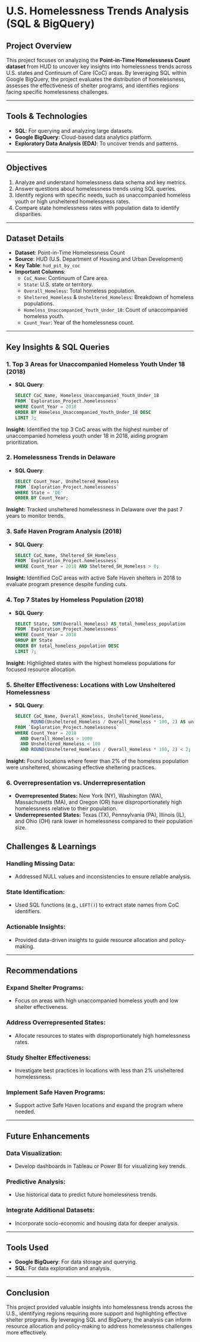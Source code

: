 # U.S. Homelessness Trends Analysis (SQL & BigQuery)

## Project Overview
This project focuses on analyzing the **Point-in-Time Homelessness Count dataset** from HUD to uncover key insights into homelessness trends across U.S. states and Continuum of Care (CoC) areas. By leveraging SQL within Google BigQuery, the project evaluates the distribution of homelessness, assesses the effectiveness of shelter programs, and identifies regions facing specific homelessness challenges.

---

## Tools & Technologies
- **SQL**: For querying and analyzing large datasets.
- **Google BigQuery**: Cloud-based data analytics platform.
- **Exploratory Data Analysis (EDA)**: To uncover trends and patterns.

---

## Objectives
1. Analyze and understand homelessness data schema and key metrics.
2. Answer questions about homelessness trends using SQL queries.
3. Identify regions with specific needs, such as unaccompanied homeless youth or high unsheltered homelessness rates.
4. Compare state homelessness rates with population data to identify disparities.

---

## Dataset Details
- **Dataset**: Point-in-Time Homelessness Count
- **Source**: HUD (U.S. Department of Housing and Urban Development)
- **Key Table**: `hud_pit_by_coc`
- **Important Columns**:
  - `CoC_Name`: Continuum of Care area.
  - `State`: U.S. state or territory.
  - `Overall_Homeless`: Total homeless population.
  - `Sheltered_Homeless` & `Unsheltered_Homeless`: Breakdown of homeless populations.
  - `Homeless_Unaccompanied_Youth_Under_18`: Count of unaccompanied homeless youth.
  - `Count_Year`: Year of the homelessness count.

---

## Key Insights & SQL Queries

### 1. **Top 3 Areas for Unaccompanied Homeless Youth Under 18 (2018)**
- **SQL Query**:
  ```sql
  SELECT CoC_Name, Homeless_Unaccompanied_Youth_Under_18
  FROM `Exploration_Project.homelessness`
  WHERE Count_Year = 2018
  ORDER BY Homeless_Unaccompanied_Youth_Under_18 DESC
  LIMIT 3;

**Insight:** Identified the top 3 CoC areas with the highest number of unaccompanied homeless youth under 18 in 2018, aiding program prioritization.

### 2. **Homelessness Trends in Delaware**
- **SQL Query**:
  ```sql
  SELECT Count_Year, Unsheltered_Homeless
  FROM `Exploration_Project.homelessness`
  WHERE State = 'DE'
  ORDER BY Count_Year;

**Insight:** Tracked unsheltered homelessness in Delaware over the past 7 years to monitor trends.

### 3. **Safe Haven Program Analysis (2018)**
- **SQL Query**:
  ```sql
  SELECT CoC_Name, Sheltered_SH_Homeless
  FROM `Exploration_Project.homelessness`
  WHERE Count_Year = 2018 AND Sheltered_SH_Homeless > 0;

**Insight:** Identified CoC areas with active Safe Haven shelters in 2018 to evaluate program presence despite funding cuts.

### 4. **Top 7 States by Homeless Population (2018)**
- **SQL Query**:
  ```sql
  SELECT State, SUM(Overall_Homeless) AS total_homeless_population
  FROM `Exploration_Project.homelessness`
  WHERE Count_Year = 2018
  GROUP BY State
  ORDER BY total_homeless_population DESC
  LIMIT 7;
**Insight:** Highlighted states with the highest homeless populations for focused resource allocation.

### 5. **Shelter Effectiveness: Locations with Low Unsheltered Homelessness**
- **SQL Query**:
  ```sql
  SELECT CoC_Name, Overall_Homeless, Unsheltered_Homeless,
        ROUND(Unsheltered_Homeless / Overall_Homeless * 100, 2) AS unsheltered_percentage
  FROM `Exploration_Project.homelessness`
  WHERE Count_Year = 2018
    AND Overall_Homeless > 1000
    AND Unsheltered_Homeless < 100
    AND ROUND(Unsheltered_Homeless / Overall_Homeless * 100, 2) < 2;

**Insight:** Found locations where fewer than 2% of the homeless population were unsheltered, showcasing effective sheltering practices.

### 6. **Overrepresentation vs. Underrepresentation**
- **Overrepresented States:** New York (NY), Washington (WA), Massachusetts (MA), and Oregon (OR) have disproportionately high homelessness relative to their population.
- **Underrepresented States:** Texas (TX), Pennsylvania (PA), Illinois (IL), and Ohio (OH) rank lower in homelessness compared to their population size.

## Challenges & Learnings

### Handling Missing Data:
- Addressed NULL values and inconsistencies to ensure reliable analysis.

### State Identification:
- Used SQL functions (e.g., `LEFT()`) to extract state names from CoC identifiers.

### Actionable Insights:
- Provided data-driven insights to guide resource allocation and policy-making.

---

## Recommendations

### Expand Shelter Programs:
- Focus on areas with high unaccompanied homeless youth and low shelter effectiveness.

### Address Overrepresented States:
- Allocate resources to states with disproportionately high homelessness rates.

### Study Shelter Effectiveness:
- Investigate best practices in locations with less than 2% unsheltered homelessness.

### Implement Safe Haven Programs:
- Support active Safe Haven locations and expand the program where needed.

---

## Future Enhancements

### Data Visualization:
- Develop dashboards in Tableau or Power BI for visualizing key trends.

### Predictive Analysis:
- Use historical data to predict future homelessness trends.

### Integrate Additional Datasets:
- Incorporate socio-economic and housing data for deeper analysis.

---

## Tools Used
- **Google BigQuery**: For data storage and querying.
- **SQL**: For data exploration and analysis.

---

## Conclusion
This project provided valuable insights into homelessness trends across the U.S., identifying regions requiring more support and highlighting effective shelter programs. By leveraging SQL and BigQuery, the analysis can inform resource allocation and policy-making to address homelessness challenges more effectively.




